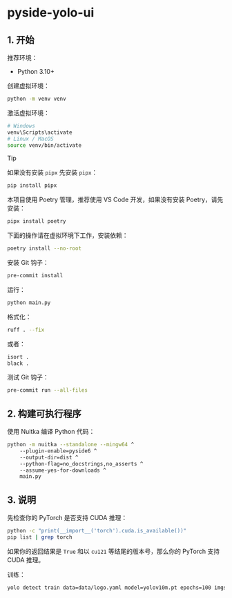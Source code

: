 # pyside-yolo-ui

## 1. 开始

推荐环境：

- Python 3.10+

创建虚拟环境：

```bash
python -m venv venv
```

激活虚拟环境：

```bash
# Windows
venv\Scripts\activate
# Linux / MacOS
source venv/bin/activate
```

> [!TIP]
> 如果没有安装 `pipx` 先安装 `pipx`：
>
> ```bash
> pip install pipx
> ```
>
> 本项目使用 Poetry 管理，推荐使用 VS Code 开发，如果没有安装 Poetry，请先安装：
>
> ```bash
> pipx install poetry
> ```

下面的操作请在虚拟环境下工作，安装依赖：

```bash
poetry install --no-root
```

安装 Git 钩子：

```bash
pre-commit install
```

运行：

```bash
python main.py
```

格式化：

```bash
ruff . --fix
```

或者：

```bash
isort .
black .
```

测试 Git 钩子：

```bash
pre-commit run --all-files
```

## 2. 构建可执行程序

使用 Nuitka 编译 Python 代码：

```bash
python -m nuitka --standalone --mingw64 ^
    --plugin-enable=pyside6 ^
    --output-dir=dist ^
    --python-flag=no_docstrings,no_asserts ^
    --assume-yes-for-downloads ^
    main.py
```

## 3. 说明

先检查你的 PyTorch 是否支持 CUDA 推理：

```bash
python -c "print(__import__('torch').cuda.is_available())"
pip list | grep torch
```

如果你的返回结果是 `True` 和以 `cu121` 等结尾的版本号，那么你的 PyTorch 支持 CUDA 推理。

训练：

```bash
yolo detect train data=data/logo.yaml model=yolov10m.pt epochs=100 imgsz=640 batch=-1 seed=20242024
```
